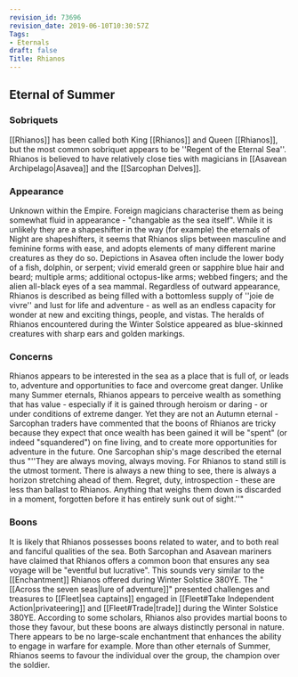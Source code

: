 ```yaml
---
revision_id: 73696
revision_date: 2019-06-10T10:30:57Z
Tags:
- Eternals
draft: false
Title: Rhianos
---
```

## Eternal of Summer
### Sobriquets
[[Rhianos]] has been called both King [[Rhianos]] and Queen [[Rhianos]], but the most common sobriquet appears to be ''Regent of the Eternal Sea''. Rhianos is believed to have relatively close ties with magicians in [[Asavean Archipelago|Asavea]] and the [[Sarcophan Delves]].
### Appearance
Unknown within the Empire. Foreign magicians characterise them as being somewhat fluid in appearance - "changable as the sea itself". While it is unlikely they are a shapeshifter in the way (for example) the eternals of Night are shapeshifters, it seems that Rhianos slips between masculine and feminine forms with ease, and adopts elements of many different marine creatures as they do so. Depictions in Asavea often include the lower body of a fish, dolphin, or serpent; vivid emerald green or sapphire blue hair and beard; multiple arms; additional octopus-like arms; webbed fingers; and the alien all-black eyes of a sea mammal. Regardless of outward appearance, Rhianos is described as being filled with a bottomless supply of ''joie de vivre'' and lust for life and adventure - as well as an endless capacity for wonder at new and exciting things, people, and vistas.
The heralds of Rhianos encountered during the Winter Solstice appeared as blue-skinned creatures with sharp ears and golden markings.
### Concerns
Rhianos appears to be interested in the sea as a place that is full of, or leads to, adventure and opportunities to face and overcome great danger. Unlike many Summer eternals, Rhianos appears to perceive wealth as something that has value - especially if it is gained through heroism or daring - or under conditions of extreme danger. Yet they are not an Autumn eternal - Sarcophan traders have commented that the boons of Rhianos are tricky because they expect that once wealth has been gained it will be "spent" (or indeed "squandered") on fine living, and to create more opportunities for adventure in the future. One Sarcophan ship's mage described the eternal thus "''They are always moving, always moving. For Rhianos to stand still is the utmost torment. There is always a new thing to see, there is always a horizon stretching ahead of them. Regret, duty, introspection - these are less than ballast to Rhianos. Anything that weighs them down is discarded in a moment, forgotten before it has entirely sunk out of sight.''"
### Boons
It is likely that Rhianos possesses boons related to water, and to both real and fanciful qualities of the sea. Both Sarcophan and Asavean mariners have claimed that Rhianos offers a common boon that ensures any sea voyage will be "eventful but lucrative". This sounds very similar to the [[Enchantment]] Rhianos offered during Winter Solstice 380YE. The "[[Across the seven seas|lure of adventure]]" presented challenges and treasures to [[Fleet|sea captains]] engaged in [[Fleet#Take Independent Action|privateering]] and [[Fleet#Trade|trade]] during the Winter Solstice 380YE.
According to some scholars, Rhianos also provides martial boons to those they favour, but these boons are always distinctly personal in nature. There appears to be no large-scale enchantment that enhances the ability to engage in warfare for example. More than other eternals of Summer, Rhianos seems to favour the individual over the group, the champion over the soldier.